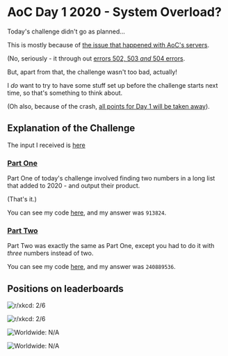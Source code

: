 # AoC Day 1 2020 - System Overload?
Today's challenge didn't go as planned...

This is mostly because of [the issue that happened with AoC's servers](https://www.reddit.com/r/adventofcode/comments/k4ejjz/2020_day_1_unlock_crash_postmortem/).

(No, seriously - it through out [errors 502, 503 *and* 504 errors](https://en.wikipedia.org/wiki/List_of_HTTP_status_codes#5xx_server_errors).

But, apart from that, the challenge wasn't too bad, actually!

I *do* want to try to have some stuff set up before the challenge starts next time, so that's something to think about.

(Oh also, because of the crash, [all points for Day 1 will be taken away](https://www.reddit.com/r/adventofcode/comments/k4ejjz/2020_day_1_unlock_crash_postmortem/)).

## Explanation of the Challenge
The input I received is [here](https://github.com/TheXXOs/AdventOfCode/blob/main/My%20Solutions/2020/Day%201/input.txt)

### [Part One](https://adventofcode.com/2020/day/1)
Part One of today's challenge involved finding two numbers in a long list that added to 2020 - and output their product.

(That's it.)

You can see my code [here](https://github.com/TheXXOs/AdventOfCode/blob/main/My%20Solutions/2020/Day%201/1a.py), and my answer was `913824`.

### [Part Two](https://adventofcode.com/2020/day/1#part2)
Part Two was exactly the same as Part One, except you had to do it with *three* numbers instead of two.

You can see my code [here](https://github.com/TheXXOs/AdventOfCode/blob/main/My%20Solutions/2020/Day%201/1b.py), and my answer was `240889536`.

## Positions on leaderboards
![r/xkcd: 2/6](https://img.shields.io/badge/r%2Fxkcd%20discord%20leaderboard%20(today)-2/5-green)

![r/xkcd: 2/6](https://img.shields.io/badge/r%2Fxkcd%20discord%20leaderboard%20(overall)-2/5-lightgrey)

![Worldwide: N/A](https://img.shields.io/badge/Worldwide%20leaderboard%20(today)-N%2FA-red)

![Worldwide: N/A](https://img.shields.io/badge/Worldwide%20leaderboard%20(overall)-N%2FA-lightgrey)